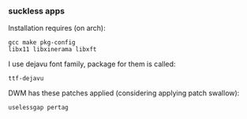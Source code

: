 ### suckless apps

Installation requires (on arch):
```
gcc make pkg-config
libx11 libxinerama libxft
```

I use dejavu font family, package for them is called:
```
ttf-dejavu
```

DWM has these patches applied (considering applying patch swallow):
```
uselessgap pertag
```
